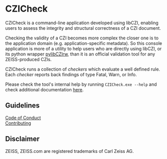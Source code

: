 # CZICheck

CZICheck is a command-line application developed using libCZI, enabling users to assess the integrity and structural correctness of a CZI document.

Checking the validity of a CZI becomes more complex the closer one is to the application domain (e.g. application-specific metadata).
So this console application is more of a utility to help users who are directly using libCZI, or its python wrapper [pylibCZIrw](https://pypi.org/project/pylibCZIrw/), than it is an official validation tool for any ZEISS-produced CZIs.

CZICheck runs a collection of *checkers* which evaluate a well defined rule.
Each *checker* reports back findings of type Fatal, Warn, or Info.

Please check the tool's internal help by running `CZICheck.exe --help` and check additional documentation [here](documentation/czicheck.md).



## Guidelines
[Code of Conduct](./CODE_OF_CONDUCT.md)  
[Contributing](./CONTRIBUTING.md)

## Disclaimer
ZEISS, ZEISS.com are registered trademarks of Carl Zeiss AG.